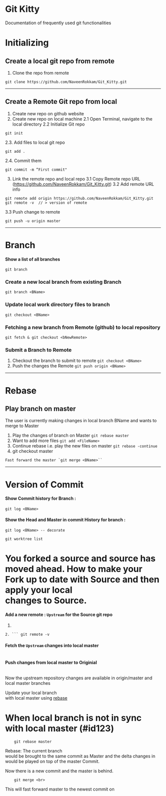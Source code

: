 # Git Kitty
Documentation of frequently used git functionalities

# Initializing

## Create a local git repo from remote
1. Clone the repo from remote
```
git clone https://github.com/NaveenRokkam/Git_Kitty.git
```
---
## Create a Remote Git repo from local
1. Create new repo on github website
2. Create new repo on local machine
2.1 Open Terminal, navigate to the local directory
2.2 Initialize Git repo
```
git init
```
2.3. Add files to local git repo
```
git add .
```
2.4. Commit them
```
git commit -m “First commit"
```
3. Link the remote repo and local repo
3.1 Copy Remote repo URL (https://github.com/NaveenRokkam/Git_Kitty.git)
3.2 Add remote URL info
```
git remote add origin https://github.com/NaveenRokkam/Git_Kitty.git
git remote -v  // > version of remote
```
3.3 Push change to remote
```
git push -u origin master
```

***
# Branch

#### Show a list of all branches
`git branch`


### Create a new local branch from existing Branch
```
git branch <BName>
```

### Update local work directory files to branch <BName>
```
git checkout <BName>
```

### Fetching a new branch <bNewRemote> from Remote (github) to local repository
```
git fetch & git checkout <bNewRemote>
```

### Submit a Branch to Remote
1. Checkout the branch to submit to remote `git checkout <BName>`
2. Push the changes the Remote `git push origin <BName>`

***
# Rebase

## Play branch <BName> on master
The user is currently making changes in local branch BName and wants to merge to Master

1. Play the changes of branch on Master `git rebase master`
2. Want to add more files `git add <FileName>`
3. Continue rebase i.e. play the new files on master `git rebase -continue`
4. git checkout master
```
Fast forward the master `git merge <BName>``
```



***
# Version of Commit
#### Show Commit history for Branch <BName>:
`git log <BName>`
#### Show the Head and Master in commit History for branch <BName>:
`git log <BName> -- decorate`

```
git worktree list
```

# You forked a source and source has moved ahead. How to make your Fork up to date with Source and then apply your local <br> changes to Source.

#### Add a new remote : `Upstream` for the Source git repo
1. ``` git remote add Upstream https://github.com/NaveenRokkam/Git_Kitty.git ( Originial source which was used to fork)
```
2. ``` git remote -v
```

#### Fetch the `Upstream` changes into local master
```git pull upstream master
```

#### Push changes from local master to Originial
``` git push origin master
```
Now the upstream repository changes are available in origin/master and local master branches

Update your local branch <br> with local master using [rebase](#id123)


# When local branch is not in sync with local master (#id123)
``` git checkout <br>
    git rebase master
```
Rebase: The current branch <br> would be brought to the same commit as Master and the delta changes in <br> would be played on top of the master Commit.

Now there is a new commit and the master is behind.
``` git checkout master
    git merge <br>
```
This will fast forward master to the newest commit on <br>
